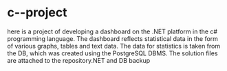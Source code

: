 # c--project
here is a project of developing a dashboard on the .NET platform in the c# programming language. The dashboard reflects statistical data in the form of various graphs, tables and text data. The data for statistics is taken from the DB, which was created using the PostgreSQL DBMS. The solution files are attached to the repository.NET and DB backup
